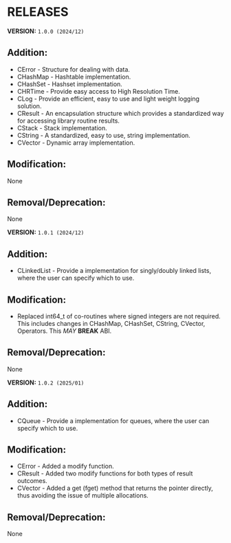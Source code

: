 # RELEASES

**VERSION:** `1.0.0 (2024/12)`

## Addition:
- CError - Structure for dealing with data.
- CHashMap - Hashtable implementation.
- CHashSet - Hashset implementation.
- CHRTime - Provide easy access to High Resolution Time.
- CLog - Provide an efficient, easy to use and light weight logging solution.
- CResult - An encapsulation structure which provides a standardized way for accessing library routine results.
- CStack - Stack implementation.
- CString - A standardized, easy to use, string implementation.
- CVector - Dynamic array implementation.

## Modification:
None

## Removal/Deprecation:
None

**VERSION:** `1.0.1 (2024/12)`

## Addition:
- CLinkedList - Provide a implementation for singly/doubly linked lists, where the user can specify which to use.

## Modification:
- Replaced int64_t of co-routines where signed integers are not required. This includes changes in CHashMap, CHashSet, CString, CVector, Operators. This *MAY* **BREAK** ABI.

## Removal/Deprecation:
None

**VERSION:** `1.0.2 (2025/01)`

## Addition:
- CQueue - Provide a implementation for queues, where the user can specify which to use.

## Modification:
- CError - Added a modify function.
- CResult - Added two modify functions for both types of result outcomes.
- CVector - Added a get (fget) method that returns the pointer directly, thus avoiding the issue of multiple allocations.

## Removal/Deprecation:
None